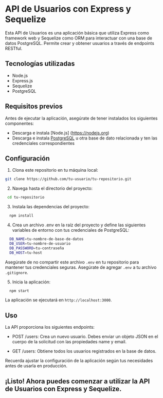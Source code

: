 # API de Usuarios con Express y Sequelize

Esta API de Usuarios es una aplicación básica que utiliza Express como framework web y Sequelize como ORM para interactuar con una base de datos PostgreSQL. Permite crear y obtener usuarios a través de endpoints RESTful.

## Tecnologías utilizadas

- Node.js
- Express.js
- Sequelize
- PostgreSQL

## Requisitos previos

Antes de ejecutar la aplicación, asegúrate de tener instalados los siguientes componentes:

- Descarga e instala [Node.js] (https://nodejs.org)
- Descarga e instala [PostgreSQL](https://postgresql.org) u otra base de dato relacionada y ten las credenciales correspondientes

## Configuración

1. Clona este repositorio en tu máquina local:

  ```bash
  git clone https://github.com/tu-usuario/tu-repositorio.git
 ```

2. Navega hasta el directorio del proyecto:

```bash
 cd tu-repositorio
```

3. Instala las dependencias del proyecto:

```bash
  npm install
```

4. Crea un archivo .env en la raíz del proyecto y define las siguientes variables de entorno con tus credenciales de PostgreSQL:

```bash
  DB_NAME=tu-nombre-de-base-de-datos
  DB_USER=tu-nombre-de-usuario
  DB_PASSWORD=tu-contraseña
  DB_HOST=tu-host
```

Asegúrate de no compartir este archivo `.env` en tu repositorio para mantener tus credenciales seguras. Asegúrate de agregar `.env` a tu archivo `.gitignore`.

5. Inicia la aplicación:

```bash
  npm start
```

La aplicación se ejecutará en `http://localhost:3000`.

## Uso

La API proporciona los siguientes endpoints:

- POST /users: Crea un nuevo usuario. Debes enviar un objeto JSON en el cuerpo de la solicitud con las propiedades name y email.

- GET /users: Obtiene todos los usuarios registrados en la base de datos.

Recuerda ajustar la configuración de la aplicación según tus necesidades antes de usarla en producción.

## ¡Listo! Ahora puedes comenzar a utilizar la API de Usuarios con Express y Sequelize.
